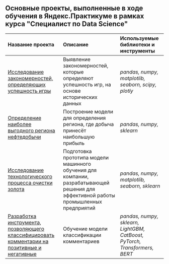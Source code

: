## Основные проекты, выполненные в ходе обучения в Яндекс.Практикуме в рамках курса "Специалист по Data Science"

| Название проекта | Описание | Используемые библиотеки и инструменты | 
| :---------------------- | :---------------------- | :---------------------- |
| [Исследование закономерностей, определяющих успешность игры](store_games) | Выявление закономерностей, которые определяют успешность игр, на основе исторических данных | *pandas, numpy, matplotlib, seaborn, scipy, plotly* |
| [Определение наиболее выгодного региона нефтедобычи](petroleum_regions) | Построение модели для определения региона, где добыча принесёт наибольшую прибыль | *pandas, numpy, sklearn* |
| [Исследование технологического процесса очистки золота](gold_recovery) | Подготовка прототипа модели машинного обучения для компании, разрабатывающей решения для эффективной работы промышленных предприятий | *pandas, numpy, matplotlib, seaborn, sklearn* |
| [Разработка инструмента, позволяющего классифицировать комментарии на позитивные и негативные](toxic_comments) | Обучение модели классификации комментариев | *pandas, numpy, sklearn, LightGBM, CatBoost, PyTorch, Transformers, BERT* |
